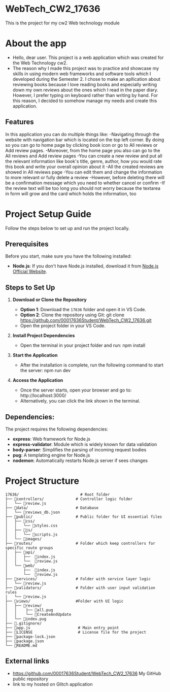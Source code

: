# WebTech_CW2_17636
This is the project for my cw2 Web technology module

# About the app
- Hello, dear user. This project is a web application which was created for the Web Technology cw2. 
- The reason why I made this project was to practice and showcase my skills in using modern web frameworks and software tools which I developed during the Semester 2. I chose to make an apllication about reviewing books because I love reading books and especially writing down my own reviews about the ones which I read in the paper diary. However, I prefer typing on keyboard rather than writing by hand. For this reason, I decided to somehow manage my needs and create this application.

 ## Features
 In this application you can do multiple things like:
 -Navigating through the website with navigation bar which is located on the top left corner. By doing so you can go to home page by clicking book icon or go to All reviews or Add review pages.
 -Moreover, from the home page you also can go to the All reviews and Add review pages
 -You can create a new review and put all the relevant information like book's title, genre, author, how you would rate this book and write your overall opinion about it
 -All the created reviews are showed in All reviews page
 -You can edit them and change the information to more relevant or fully delete a review
 -However, before deleting there will be a confirmation message which you need to whether cancel or confirm
 -If the review text will be too long you should not worry because the textarea in form will grow and the card which holds the information, too

 # Project Setup Guide

Follow the steps below to set up and run the project locally.

## Prerequisites

Before you start, make sure you have the following installed:
- **Node.js**: If you don't have Node.js installed, download it from [Node.js Official Website](https://nodejs.org/en/download).

## Steps to Set Up

1. **Download or Clone the Repository**

   - **Option 1**: Download the `17636` folder and open it in VS Code.
   - **Option 2**: Clone the repository using Git:
     git clone https://github.com/00017636Student/WebTech_CW2_17636.git
   - Open the project folder in your VS Code.

2. **Install Project Dependencies**

   - Open the terminal in your project folder and run:
     npm install

3. **Start the Application**

   - After the installation is complete, run the following command to start the server:
     npm run dev

4. **Access the Application**

   - Once the server starts, open your browser and go to:
     http://localhost:3000/
   - Alternatively, you can click the link shown in the terminal.

## Dependencies:

The project requires the following dependencies:

- **express**: Web framework for Node.js
- **express-validator**: Module which is widely known for data validation
- **body-parser**: Simplifies the parsing of incoming request bodies
- **pug**: A templating engine for Node.js
- **nodemon**: Automatically restarts Node.js server if sees changes

# Project Structure

```
17636/                           # Root folder
├── 📁controllers/              # Controller logic folder
│   └── 📄review.js
├── 📁data/                     # Database
│   └── 📄reviews_db.json
├── 📁public/                   # Public folder for UI essential files
│   ├── 📁css/
│   │   └── 📄styles.css          
│   ├── 📁js/
│   │   └── 📄scripts.js         
│   └── 📁images/
├── 📁routes/                   # Folder which keep controllers for specific route groups 
│   ├── 📁api/
│   │   ├──  📄index.js       
│   │   └──  📄review.js    
│   └── 📁web/
│       ├──  📄index.js       
│       └──  📄review.js       
├── 📁services/                 # Folder with service layer logic
│   └── 📄review.js
├── 📁validators/               # Folder with user input validation rules
│   └── 📄review.js
├── 📁views/                    #Folder with UI logic 
│   ├── 📁review/
│   │    ├── 📄all.pug       
│   │    └── 📄CreateAndUpdate         
│   └── 📄index.pug     
├── 📁.gitignore/
├── 📄app.js                     # Main entry point            
├── 📄LICENSE                    # License file for the project              
├── 📄package-lock.json              
├── 📄package.json               
└── 📄README.md                      
```

## External links
- https://github.com/00017636Student/WebTech_CW2_17636 My GitHub public repository
- link to my hosted on Glitch application
